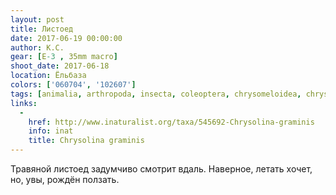 ```yaml
---
layout: post
title: Листоед
date: 2017-06-19 00:00:00
author: К.С.
gear: [E-3 , 35mm macro]
shoot_date: 2017-06-18
location: Ёльбаза
colors: ['060704', '102607']
tags: [animalia, arthropoda, insecta, coleoptera, chrysomeloidea, chrysomelidae, chrysolina, chrysolina graminis]
links:
  -
    href: http://www.inaturalist.org/taxa/545692-Chrysolina-graminis
    info: inat
    title: Chrysolina graminis
---
```

Травяной листоед задумчиво смотрит вдаль. Наверное, летать хочет, но, увы, рождён ползать.

